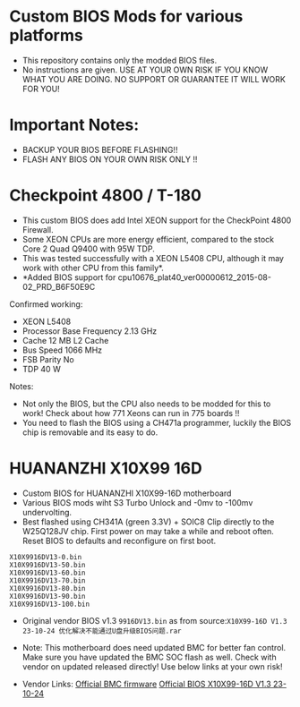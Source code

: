 # Custom BIOS Mods for various platforms
- This repository contains only the modded BIOS files.
- No instructions are given. USE AT YOUR OWN RISK IF YOU KNOW WHAT YOU ARE DOING. NO SUPPORT OR GUARANTEE IT WILL WORK FOR YOU!

# Important Notes:
- BACKUP YOUR BIOS BEFORE FLASHING!!
- FLASH ANY BIOS ON YOUR OWN RISK ONLY !!

# Checkpoint 4800 / T-180
- This custom BIOS does add Intel XEON support for the CheckPoint 4800 Firewall.
- Some XEON CPUs are more energy efficient, compared to the stock Core 2 Quad Q9400 with 95W TDP.
- This was tested successfully with a XEON L5408 CPU, although it may work with other CPU from this family*.
- *Added BIOS support for cpu10676_plat40_ver00000612_2015-08-02_PRD_B6F50E9C

Confirmed working:
- XEON L5408
- Processor Base Frequency 2.13 GHz
- Cache 12 MB L2 Cache
- Bus Speed 1066 MHz
- FSB Parity No
- TDP 40 W

Notes: 
- Not only the BIOS, but the CPU also needs to be modded for this to work! Check about how 771 Xeons can run in 775 boards !!
- You need to flash the BIOS using a CH471a programmer, luckily the BIOS chip is removable and its easy to do.

# HUANANZHI X10X99 16D
- Custom BIOS for HUANANZHI X10X99-16D motherboard
- Various BIOS mods wiht S3 Turbo Unlock and -0mv to -100mv undervolting.
- Best flashed using CH341A (green 3.3V) + SOIC8 Clip directly to the W25Q128JV chip. First power on may take a while and reboot often. Reset BIOS to defaults and reconfigure on first boot. 

```
X10X9916DV13-0.bin
X10X9916DV13-50.bin
X10X9916DV13-60.bin
X10X9916DV13-70.bin
X10X9916DV13-80.bin
X10X9916DV13-90.bin
X10X9916DV13-100.bin
```
- Original vendor BIOS v1.3 ```9916DV13.bin``` as from source:```X10X99-16D V1.3 23-10-24 优化解决不能通过U盘升级BIOS问题.rar```

- Note: This motherboard does need updated BMC for better fan control. Make sure you have updated the BMC SOC flash as well.
  Check with vendor on updated released directly! Use below links at your own risk!

- Vendor Links:
  [Official BMC firmware](https://drive.google.com/file/d/13n3X6cydaHWNnvgJijHUf6cQ-x7x8e5b/edit)
  [Official BIOS X10X99-16D V1.3 23-10-24](https://drive.google.com/file/d/1R2hj4ygJ9yF1kbl6d4wDdewC35Riamzc/edit)
